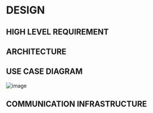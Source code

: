 

# DESIGN

## HIGH LEVEL REQUIREMENT



## ARCHITECTURE




## USE CASE DIAGRAM
![image](https://user-images.githubusercontent.com/80807460/124215977-c40cce80-db12-11eb-81a7-e0473f5fff44.png)




## COMMUNICATION INFRASTRUCTURE



